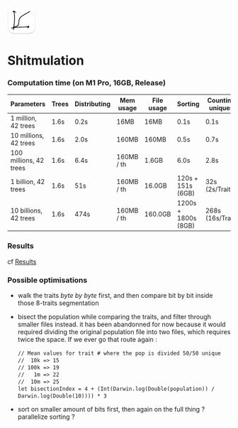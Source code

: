 <img src="README-AppIcon.png" width=64 />

# Shitmulation

### Computation time (on M1 Pro, 16GB, Release)

| Parameters             | Trees | Distributing | Mem usage  | File usage | Sorting             | Counting uniques |  Total  |
|------------------------|-------|--------------|------------|------------|---------------------|------------------|---------|
|   1 million,  42 trees |  1.6s |    0.2s      |    16MB    |     16MB   |   0.1s              |       0.1s       |   2.5s  |
|  10 millions, 42 trees |  1.6s |    2.0s      |   160MB    |    160MB   |   0.5s              |       0.7s       |   3.7s  |
| 100 millions, 42 trees |  1.6s |    6.4s      | 160MB / th |    1.6GB   |   6.0s              |       2.8s       |    16s  |
|   1 billion,  42 trees |  1.6s |     51s      | 160MB / th |   16.0GB   |  120s +  151s (6GB) |  32s  (2s/Trait) |  ~340s  |
|  10 billions, 42 trees |  1.6s |    474s      | 160MB / th |  160.0GB   | 1200s + 1800s (8GB) | 268s (16s/Trait) | ~3900s  |

### Results

cf [Results](./Results)

### Possible optimisations 

- walk the traits _byte by byte_ first, and then compare bit by bit inside those 8-traits segmentation
- bisect the population while comparing the traits, and filter through smaller files instead. it has been abandonned for now because it would required dividing the original population file into two files, which requires twice the space. If we ever go that route again :
        
    ```
    // Mean values for trait # where the pop is divided 50/50 unique
    //  10k => 15
    // 100k => 19
    //   1m => 22
    //  10m => 25
    let bisectionIndex = 4 + (Int(Darwin.log(Double(population)) / Darwin.log(Double(10)))) * 3
    ```

- sort on smaller amount of bits first, then again on the full thing ? parallelize sorting ?
